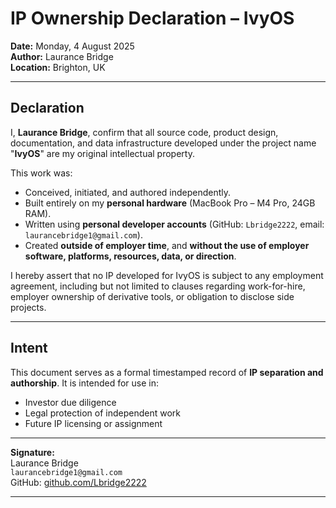 # IP Ownership Declaration – IvyOS

**Date:** Monday, 4 August 2025  
**Author:** Laurance Bridge  
**Location:** Brighton, UK

---

## Declaration

I, **Laurance Bridge**, confirm that all source code, product design, documentation, and data infrastructure developed under the project name "**IvyOS**" are my original intellectual property.

This work was:
- Conceived, initiated, and authored independently.
- Built entirely on my **personal hardware** (MacBook Pro – M4 Pro, 24GB RAM).
- Written using **personal developer accounts** (GitHub: `Lbridge2222`, email: `laurancebridge1@gmail.com`).
- Created **outside of employer time**, and **without the use of employer software, platforms, resources, data, or direction**.

I hereby assert that no IP developed for IvyOS is subject to any employment agreement, including but not limited to clauses regarding work-for-hire, employer ownership of derivative tools, or obligation to disclose side projects.

---

## Intent

This document serves as a formal timestamped record of **IP separation and authorship**. It is intended for use in:
- Investor due diligence
- Legal protection of independent work
- Future IP licensing or assignment

---

**Signature:**  
Laurance Bridge  
`laurancebridge1@gmail.com`  
GitHub: [github.com/Lbridge2222](https://github.com/Lbridge2222)

---
